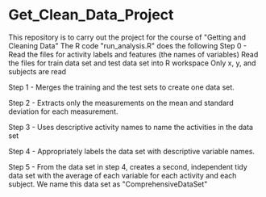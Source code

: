 # Get_Clean_Data_Project
This repository is to carry out the project for the course of "Getting and Cleaning Data"
The R code "run_analysis.R" does the following
Step 0 - 
  Read the files for activity labels and features (the names of variables)
  Read the files for train data set and test data set into R workspace
    Only x, y, and subjects are read
   
Step 1 -
  Merges the training and the test sets to create one data set.

Step 2 -
  Extracts only the measurements on the mean and standard deviation for each measurement. 

Step 3 -
  Uses descriptive activity names to name the activities in the data set
  
Step 4 -
  Appropriately labels the data set with descriptive variable names.   
  
Step 5 -
  From the data set in step 4, creates a second, independent tidy data set with the average of each variable for each activity and each subject. We name this data set as "ComprehensiveDataSet"
